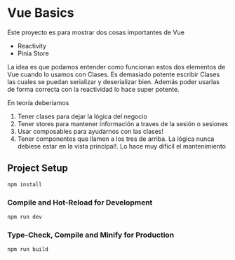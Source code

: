 # Vue Basics

Este proyecto es para mostrar dos cosas importantes de Vue

- Reactivity
- Pinia Store

La idea es que podamos entender como funcionan estos dos elementos de Vue cuando lo usamos con Clases. Es demasiado potente escribir Clases las cuales se puedan serializar y deserializar bien. Además poder usarlas de forma correcta con la reactividad lo hace super potente.

En teoría deberiamos 

 1. Tener clases para dejar la lógica del negocio
 2. Tener stores para mantener información a traves de la sesión o sesiones
 3. Usar composables para ayudarnos con las clases!
 4. Tener componentes que llamen a los tres de arriba. La lógica nunca debiese estar en la vista principal!. Lo hace muy dificil el mantenimiento


## Project Setup

```sh
npm install
```

### Compile and Hot-Reload for Development

```sh
npm run dev
```

### Type-Check, Compile and Minify for Production

```sh
npm run build
```
